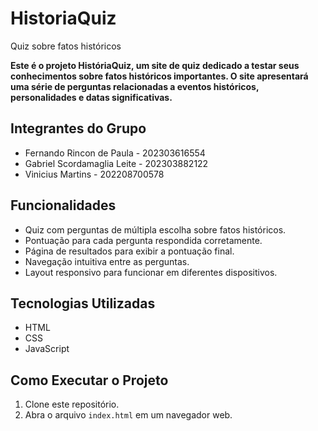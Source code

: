 # HistoriaQuiz
Quiz sobre fatos históricos

****Este é o projeto HistóriaQuiz, um site de quiz dedicado a testar seus conhecimentos sobre fatos históricos importantes. O site apresentará uma série de perguntas relacionadas a eventos históricos, personalidades e datas significativas.****

## Integrantes do Grupo

- Fernando Rincon de Paula - 202303616554
- Gabriel Scordamaglia Leite - 202303882122
- Vinicius Martins - 202208700578


## **Funcionalidades**

- Quiz com perguntas de múltipla escolha sobre fatos históricos.
- Pontuação para cada pergunta respondida corretamente.
- Página de resultados para exibir a pontuação final.
- Navegação intuitiva entre as perguntas.
- Layout responsivo para funcionar em diferentes dispositivos.

## **Tecnologias Utilizadas**

- HTML
- CSS
- JavaScript

## Como Executar o Projeto

1. Clone este repositório.
2. Abra o arquivo `index.html` em um navegador web.
